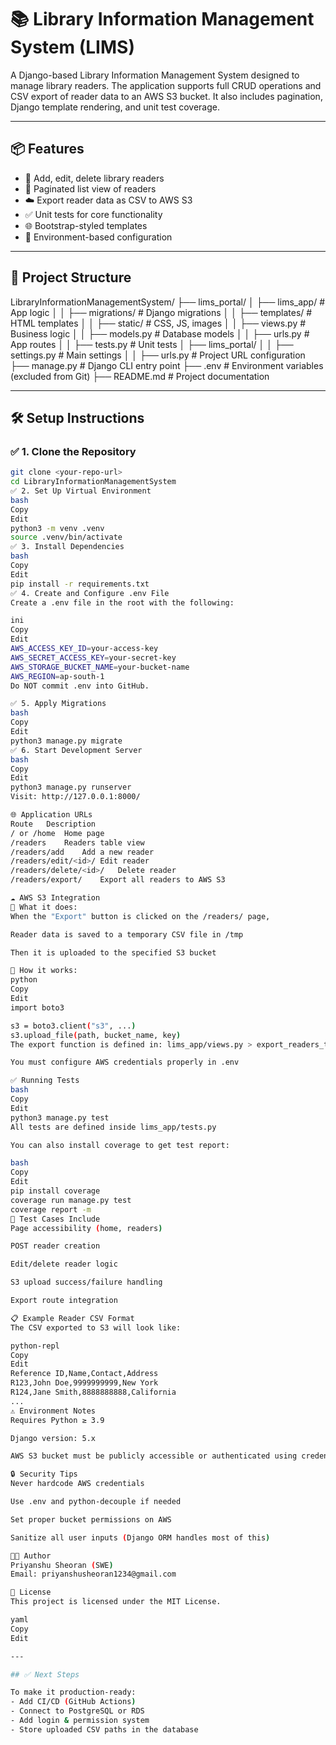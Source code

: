# 📚 Library Information Management System (LIMS)

A Django-based Library Information Management System designed to manage library readers. The application supports full CRUD operations and CSV export of reader data to an AWS S3 bucket. It also includes pagination, Django template rendering, and unit test coverage.

---

## 📦 Features

- 🧍 Add, edit, delete library readers
- 📄 Paginated list view of readers
- ☁️ Export reader data as CSV to AWS S3
- ✅ Unit tests for core functionality
- 🌐 Bootstrap-styled templates
- 🔐 Environment-based configuration

---

## 📁 Project Structure

LibraryInformationManagementSystem/
├── lims_portal/
│ ├── lims_app/ # App logic
│ │ ├── migrations/ # Django migrations
│ │ ├── templates/ # HTML templates
│ │ ├── static/ # CSS, JS, images
│ │ ├── views.py # Business logic
│ │ ├── models.py # Database models
│ │ ├── urls.py # App routes
│ │ ├── tests.py # Unit tests
│ ├── lims_portal/
│ │ ├── settings.py # Main settings
│ │ ├── urls.py # Project URL configuration
├── manage.py # Django CLI entry point
├── .env # Environment variables (excluded from Git)
├── README.md # Project documentation

---

## 🛠️ Setup Instructions

### ✅ 1. Clone the Repository

```bash
git clone <your-repo-url>
cd LibraryInformationManagementSystem
✅ 2. Set Up Virtual Environment
bash
Copy
Edit
python3 -m venv .venv
source .venv/bin/activate
✅ 3. Install Dependencies
bash
Copy
Edit
pip install -r requirements.txt
✅ 4. Create and Configure .env File
Create a .env file in the root with the following:

ini
Copy
Edit
AWS_ACCESS_KEY_ID=your-access-key
AWS_SECRET_ACCESS_KEY=your-secret-key
AWS_STORAGE_BUCKET_NAME=your-bucket-name
AWS_REGION=ap-south-1
Do NOT commit .env into GitHub.

✅ 5. Apply Migrations
bash
Copy
Edit
python3 manage.py migrate
✅ 6. Start Development Server
bash
Copy
Edit
python3 manage.py runserver
Visit: http://127.0.0.1:8000/

🌐 Application URLs
Route	Description
/ or /home	Home page
/readers	Readers table view
/readers/add	Add a new reader
/readers/edit/<id>/	Edit reader
/readers/delete/<id>/	Delete reader
/readers/export/	Export all readers to AWS S3

☁️ AWS S3 Integration
📌 What it does:
When the "Export" button is clicked on the /readers/ page,

Reader data is saved to a temporary CSV file in /tmp

Then it is uploaded to the specified S3 bucket

🧠 How it works:
python
Copy
Edit
import boto3

s3 = boto3.client("s3", ...)
s3.upload_file(path, bucket_name, key)
The export function is defined in: lims_app/views.py > export_readers_to_s3

You must configure AWS credentials properly in .env

✅ Running Tests
bash
Copy
Edit
python3 manage.py test
All tests are defined inside lims_app/tests.py

You can also install coverage to get test report:

bash
Copy
Edit
pip install coverage
coverage run manage.py test
coverage report -m
🧪 Test Cases Include
Page accessibility (home, readers)

POST reader creation

Edit/delete reader logic

S3 upload success/failure handling

Export route integration

📋 Example Reader CSV Format
The CSV exported to S3 will look like:

python-repl
Copy
Edit
Reference ID,Name,Contact,Address
R123,John Doe,9999999999,New York
R124,Jane Smith,8888888888,California
...
⚠️ Environment Notes
Requires Python ≥ 3.9

Django version: 5.x

AWS S3 bucket must be publicly accessible or authenticated using credentials

🔒 Security Tips
Never hardcode AWS credentials

Use .env and python-decouple if needed

Set proper bucket permissions on AWS

Sanitize all user inputs (Django ORM handles most of this)

👨‍💻 Author
Priyanshu Sheoran (SWE)
Email: priyanshusheoran1234@gmail.com

📄 License
This project is licensed under the MIT License.

yaml
Copy
Edit

---

## ✅ Next Steps

To make it production-ready:
- Add CI/CD (GitHub Actions)
- Connect to PostgreSQL or RDS
- Add login & permission system
- Store uploaded CSV paths in the database

